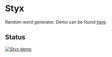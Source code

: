 # Styx
Random word generator. Demo can be found <a href="https://styx.nash.n3xus.xyz">here</a>.

## Status
<a href="https://styx.nash.n3xus.xyz">
    <img src="https://img.shields.io/website?label=Styx%20demo&down_color=lightgrey&down_message=offline&style=for-the-badge&up_color=green&up_message=online&url=https%3A%2F%2Fstyx.nash.n3xus.xyz" alt="Styx demo"/>
</a>
